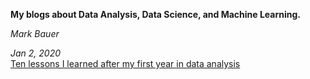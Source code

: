 **My blogs about Data Analysis, Data Science, and Machine Learning.**

*Mark Bauer*

*Jan 2, 2020*\
[Ten lessons I learned after my first year in data analysis](https://github.com/mebauer/Blog/blob/master/ten-lessons-after-one-year-data-analyst.md)